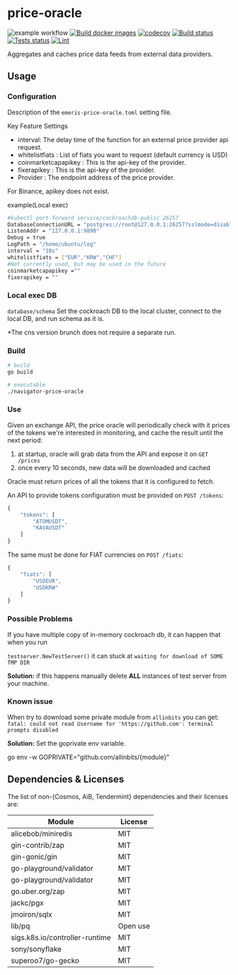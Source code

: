 # price-oracle

![example workflow](https://github.com/allinbits/emeris-price-oracle/actions/workflows/ci.yml/badge.svg)
[![Build docker images](https://github.com/allinbits/emeris-price-oracle/actions/workflows/docker-build.yml/badge.svg)](https://github.com/allinbits/emeris-price-oracle/actions/workflows/docker-build.yml)
[![codecov](https://codecov.io/gh/allinbits/emeris-price-oracle/branch/main/graph/badge.svg?token=MNF1SLOK6P)](https://codecov.io/gh/allinbits/emeris-price-oracle)
[![Build status](https://github.com/allinbits/emeris-price-oracle/workflows/Build/badge.svg)](https://github.com/allinbits/emeris-price-oracle/commits/main)
[![Tests status](https://github.com/allinbits/emeris-price-oracle/workflows/Tests/badge.svg)](https://github.com/allinbits/emeris-price-oracle/commits/main)
[![Lint](https://github.com/allinbits/emeris-price-oracle/workflows/Lint/badge.svg?token)](https://github.com/allinbits/emeris-price-oracle/commits/main)

Aggregates and caches price data feeds from external data providers.

## Usage

### Configuration
Description of the `emeris-price-oracle.toml` setting file.

Key Feature Settings

- interval: The delay time of the function for an external price provider api request.
- whitelistfiats : List of fiats you want to request (default currency is USD)
- coinmarketcapapikey : This is the api-key of the provider.
- fixerapikey : This is the api-key of the provider.
- Provider : The endpoint address of the price provider.

For Binance, apikey does not exist.

example(Local exec)
```bash
#kubectl port-forward service/cockroachdb-public 26257
DatabaseConnectionURL = "postgres://root@127.0.0.1:26257?sslmode=disable"
ListenAddr = "127.0.0.1:9898"
Debug = true
LogPath = "/home/ubuntu/log"
interval = "10s"
whitelistfiats = ["EUR","KRW","CHF"]
#Not currently used, but may be used in the future
coinmarketcapapikey =""
fixerapikey = ""
```

### Local exec DB
`database/schema`
Set the cockroach DB to the local cluster, connect to the local DB, and run schema as it is.

*The cns version brunch does not require a separate run.

### Build

```bash
# build
go build

# executable
./navigator-price-oracle
```

### Use
Given an exchange API, the price oracle will periodically check with it prices of the tokens we're interested in monitoring, and cache the result until the next period:

1. at startup, oracle will grab data from the API and expose it on `GET /prices`
2. once every 10 seconds, new data will be downloaded and cached

Oracle must return prices of all the tokens that it is configured to fetch.

An API to provide tokens configuration must be provided on `POST /tokens`:

```jsx
{
	"tokens": [
		"ATOMUSDT",
		"KAVAUSDT"
	]
}
```

The same must be done for FIAT currencies on `POST /fiats`:

```jsx
{
	"fiats": [
		"USDEUR",
		"USDKRW"
	]
}
```

### Possible Problems
If you have multiple copy of in-memory cockroach db, it can happen that when you run

`testserver.NewTestServer()` it can stuck at `waiting for download of SOME TMP DIR`

**Solution:** if this happens manually delete **ALL** instances of test server from your machine.

### Known issue
When try to download some private module from `allinbits` you can get:
`fatal: could not read Username for 'https://github.com': terminal prompts disabled`

**Solution:** Set the goprivate env variable. 

go env -w GOPRIVATE="github.com/allinbits/{module}"

## Dependencies & Licenses

The list of non-{Cosmos, AiB, Tendermint} dependencies and their licenses are:

|Module   	                  |License          |
|---	                      |---  	        |
|alicebob/miniredis           |MIT    	        |
|gin-contrib/zap   	          |MIT    	        |
|gin-gonic/gin   	          |MIT   	        |
|go-playground/validator   	  |MIT   	        |
|go-playground/validator   	  |MIT   	        |
|go.uber.org/zap   	          |MIT           	|
|jackc/pgx         	          |MIT    	        |
|jmoiron/sqlx   	          |MIT   	        |
|lib/pq                       |Open use         |
|sigs.k8s.io/controller-runtime |MIT            |
|sony/sonyflake               |MIT              |
|superoo7/go-gecko            |MIT              |

